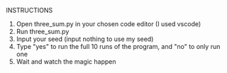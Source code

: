 INSTRUCTIONS

1. Open three_sum.py in your chosen code editor (I used vscode)
2. Run three_sum.py
3. Input your seed (input nothing to use my seed)
4. Type "yes" to run the full 10 runs of the program, and "no" to only run one
5. Wait and watch the magic happen